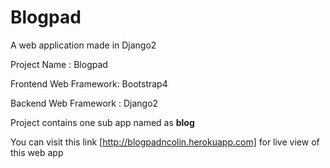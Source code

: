 # Blogpad
A web application made in Django2

Project Name : Blogpad

Frontend Web Framework: Bootstrap4

Backend Web Framework : Django2

Project contains one sub app named as <b>blog</b>


You can visit this link [http://blogpadncolin.herokuapp.com] for live view of this web app




